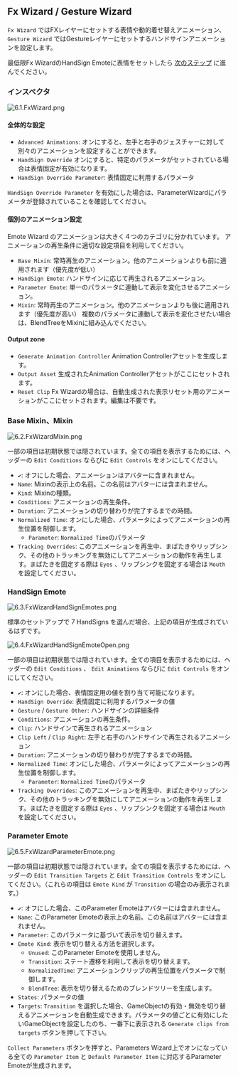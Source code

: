 ## Fx Wizard / Gesture Wizard

`Fx Wizard` ではFXレイヤーにセットする表情や動的着せ替えアニメーション、 `Gesture Wizard` ではGestureレイヤーにセットするハンドサインアニメーションを設定します。

最低限Fx WizardのHandSign Emoteに表情をセットしたら [次のステップ](7_ActionWizard.md) に進んでください。

### インスペクタ

![6.1.FxWizard.png](img/6.1.FxWizard.png)

#### 全体的な設定

- `Advanced Animations`: オンにすると、左手と右手のジェスチャーに対して別々のアニメーションを設定することができます。
- `HandSign Override` オンにすると、特定のパラメータがセットされている場合は表情固定が有効になります。
- `HandSign Override Parameter`: 表情固定に利用するパラメータ

`HandSign Override Parameter` を有効にした場合は、ParameterWizardにパラメータが登録されていることを確認してください。

#### 個別のアニメーション設定

Emote Wizard のアニメーションは大きく４つのカテゴリに分かれています。
アニメーションの再生条件に適切な設定項目を利用してください。

- `Base Mixin`: 常時再生のアニメーション。他のアニメーションよりも前に適用されます（優先度が低い）
- `HandSign Emote`: ハンドサインに応じて再生されるアニメーション。
- `Parameter Emote`: 単一のパラメータに連動して表示を変化させるアニメーション。
- `Mixin`: 常時再生のアニメーション。他のアニメーションよりも後に適用されます（優先度が高い）
  複数のパラメータに連動して表示を変化させたい場合は、BlendTreeをMixinに組み込んでください。

#### Output zone

- `Generate Animation Controller` Animation Controllerアセットを生成します。
- `Output Asset` 生成されたAnimation Controllerアセットがここにセットされます。
- `Reset Clip` Fx Wizardの場合は、自動生成された表示リセット用のアニメーションがここにセットされます。編集は不要です。

### Base Mixin、Mixin

![6.2.FxWizardMixin.png](img/6.2.FxWizardMixin.png)

一部の項目は初期状態では隠されています。全ての項目を表示するためには、ヘッダーの `Edit Conditions` ならびに `Edit Controls` をオンにしてください。

- `✔︎`: オフにした場合、アニメーションはアバターに含まれません。
- `Name`: Mixinの表示上の名前。この名前はアバターには含まれません。
- `Kind`: Mixinの種類。
- `Conditions`: アニメーションの再生条件。
- `Duration`: アニメーションの切り替わりが完了するまでの時間。
- `Normalized Time`: オンにした場合、パラメータによってアニメーションの再生位置を制御します。
  - `Parameter`: `Normalized Time`のパラメータ
- `Tracking Overrides`: このアニメーションを再生中、まばたきやリップシンク、その他のトラッキングを無効にしてアニメーションの動作を再生します。まばたきを固定する際は `Eyes` 、リップシンクを固定する場合は `Mouth` を設定してください。

### HandSign Emote

![6.3.FxWizardHandSignEmotes.png](img/6.3.FxWizardHandSignEmotes.png)

標準のセットアップで 7 HandSigns を選んだ場合、上記の項目が生成されているはずです。

![6.4.FxWizardHandSignEmoteOpen.png](img/6.4.FxWizardHandSignEmoteOpen.png)

一部の項目は初期状態では隠されています。全ての項目を表示するためには、ヘッダーの `Edit Conditions` 、 `Edit Animations` ならびに `Edit Controls` をオンにしてください。

- `✔︎`: オンにした場合、表情固定用の値を割り当て可能になります。
- `HandSign Override`: 表情固定に利用するパラメータの値
- `Gesture` / `Gesture Other`: ハンドサインの詳細条件
- `Conditions`: アニメーションの再生条件。
- `Clip`: ハンドサインで再生されるアニメーション
- `Clip Left` / `Clip Right`: 左手と右手のハンドサインで再生されるアニメーション
- `Duration`: アニメーションの切り替わりが完了するまでの時間。
- `Normalized Time`: オンにした場合、パラメータによってアニメーションの再生位置を制御します。
  - `Parameter`: `Normalized Time`のパラメータ
- `Tracking Overrides`: このアニメーションを再生中、まばたきやリップシンク、その他のトラッキングを無効にしてアニメーションの動作を再生します。まばたきを固定する際は `Eyes` 、リップシンクを固定する場合は `Mouth` を設定してください。

### Parameter Emote

![6.5.FxWizardParameterEmote.png](img/6.5.FxWizardParameterEmote.png)

一部の項目は初期状態では隠されています。全ての項目を表示するためには、ヘッダーの `Edit Transition Targets` と `Edit Transition Controls` をオンにしてください。（これらの項目は `Emote Kind` が `Transition` の場合のみ表示されます。）

- `✔︎`: オフにした場合、このParameter Emoteはアバターには含まれません。
- `Name`: このParameter Emoteの表示上の名前。この名前はアバターには含まれません。
- `Parameter`: このパラメータに基づいて表示を切り替えます。
- `Emote Kind`: 表示を切り替える方法を選択します。
  - `Unused`: このParameter Emoteを使用しません。
  - `Transition`: ステート遷移を利用して表示を切り替えます。
  - `NormalizedTime`: アニメーションクリップの再生位置をパラメータで制御します。
  - `BlendTree`: 表示を切り替えるためのブレンドツリーを生成します。
- `States`: パラメータの値
- `Targets`: `Transition` を選択した場合、GameObjectの有効・無効を切り替えるアニメーションを自動生成できます。パラメータの値ごとに有効にしたいGameObjectを設定したのち、一番下に表示される `Generate clips from targets` ボタンを押して下さい。

`Collect Parameters` ボタンを押すと、Parameters Wizard上でオンになっている全ての `Parameter Item` と `Default Parameter Item` に対応するParameter Emoteが生成されます。
